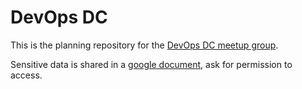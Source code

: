 # DevOps DC

This is the planning repository for the [DevOps DC meetup group](http://www.meetup.com/DevOpsDC/).


Sensitive data is shared in a [google document](https://docs.google.com/a/chef.io/document/d/1R1bWJ83LJD3DkK609Vum8YFg1ewdH47TKjGILsGPCAs/edit), ask for permission to access.